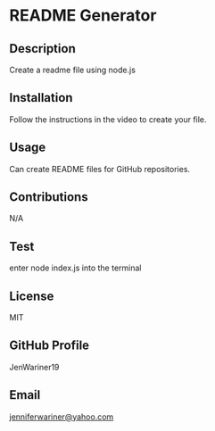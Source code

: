   
# README Generator

## Description 
Create a readme file using node.js

## Installation
Follow the instructions in the video to create your file.

## Usage
Can create README files for GitHub repositories.

## Contributions
N/A

## Test
enter node index.js into the terminal 

## License
MIT

## GitHub Profile
JenWariner19

## Email
jenniferwariner@yahoo.com
